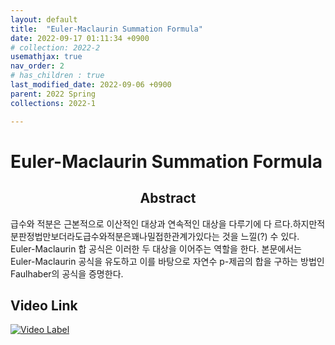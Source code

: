 ```yaml
---
layout: default
title:  "Euler-Maclaurin Summation Formula"
date: 2022-09-17 01:11:34 +0900
# collection: 2022-2
usemathjax: true
nav_order: 2
# has_children : true
last_modified_date: 2022-09-06 +0900
parent: 2022 Spring
collections: 2022-1

---
```

# Euler-Maclaurin Summation Formula

## <center> Abstract </center>
급수와 적분은 근본적으로 이산적인 대상과 연속적인 대상을 다루기에 다
르다.하지만적분판정법만보더라도급수와적분은꽤나밀접한관계가있다는
것을 느낄(?) 수 있다. Euler-Maclaurin 합 공식은 이러한 두 대상을 이어주는
역할을 한다. 본문에서는 Euler-Maclaurin 공식을 유도하고 이를 바탕으로
자연수 p-제곱의 합을 구하는 방법인 Faulhaber의 공식을 증명한다.

## Video Link

[![Video Label](https://img.youtube.com/vi/i1NnNOVMxw4/hqdefault.jpg)](https://youtu.be/i1NnNOVMxw4)


<object data="../2022_1_download/euler_maclaurin_final.pdf" width="750" height="1075" type='application/pdf'></object>